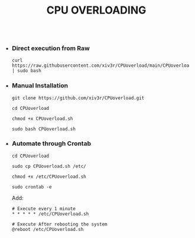 # <h1 align="center"> CPU OVERLOADING
<br><br>



- ### Direct execution from Raw

      curl https://raw.githubusercontent.com/xiv3r/CPUoverload/main/CPUoverload.sh | sudo bash


- ### Manual Installation

      git clone https://github.com/xiv3r/CPUoverload.git

      cd CPUoverload

      chmod +x CPUoverload.sh
   
      sudo bash CPUoverload.sh


- ### Automate through Crontab

      cd CPUoverload
  
      sudo cp CPUoverload.sh /etc/

      chmod +x /etc/CPUoverload.sh

      sudo crontab -e

  Add:
  
      # Execute every 1 minute
      * * * * * /etc/CPUoverload.sh

      # Execute After rebooting the system
      @reboot /etc/CPUoverload.sh
